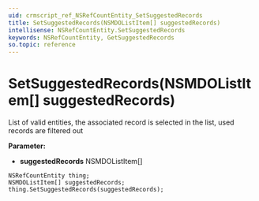 ```yaml
---
uid: crmscript_ref_NSRefCountEntity_SetSuggestedRecords
title: SetSuggestedRecords(NSMDOListItem[] suggestedRecords)
intellisense: NSRefCountEntity.SetSuggestedRecords
keywords: NSRefCountEntity, GetSuggestedRecords
so.topic: reference
---
```


# SetSuggestedRecords(NSMDOListItem[] suggestedRecords)

List of valid entities, the associated record is selected in the list, used records are filtered out

**Parameter:** 
 - **suggestedRecords** NSMDOListItem[]

```crmscript
NSRefCountEntity thing;
NSMDOListItem[] suggestedRecords;
thing.SetSuggestedRecords(suggestedRecords);
```

